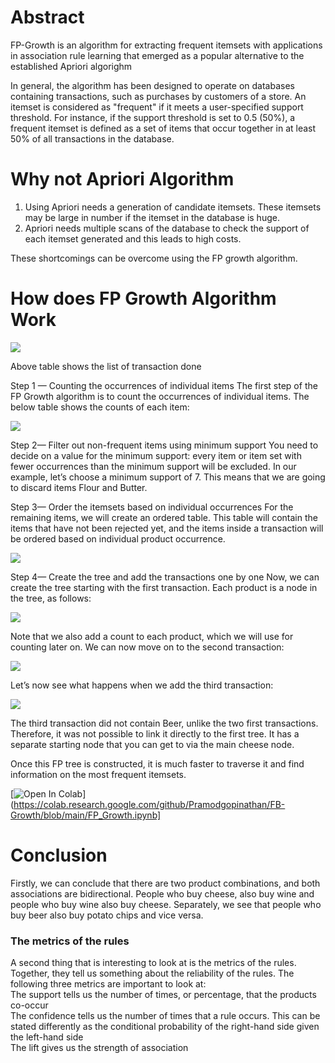 # Abstract
FP-Growth is an algorithm for extracting frequent itemsets with applications in association rule learning that emerged as a popular alternative to the established Apriori algorighm

In general, the algorithm has been designed to operate on databases containing transactions, such as purchases by customers of a store. An itemset is considered as "frequent" if it meets a user-specified support threshold. For instance, if the support threshold is set to 0.5 (50%), a frequent itemset is defined as a set of items that occur together in at least 50% of all transactions in the database.

# Why not Apriori Algorithm

1. Using Apriori needs a generation of candidate itemsets. These itemsets may be large in number if the itemset in the database is huge.
2. Apriori needs multiple scans of the database to check the support of each itemset generated and this leads to high costs.

These shortcomings can be overcome using the FP growth algorithm.

# How does FP Growth Algorithm Work

![](https://github.com/Pramodgopinathan/FB-Growth/blob/64f49fb3553cea03f3f28937377538c8df2c1c9d/Table%201.0.png)

Above table shows the list of transaction done 

Step 1 — Counting the occurrences of individual items
The first step of the FP Growth algorithm is to count the occurrences of individual items. The below table shows the counts of each item:

![](https://github.com/Pramodgopinathan/FB-Growth/blob/0f348423c5877f07bd4e66860b8a78cf6d303b63/Table%201.1.png)

Step 2— Filter out non-frequent items using minimum support
You need to decide on a value for the minimum support: every item or item set with fewer occurrences than the minimum support will be excluded.
In our example, let’s choose a minimum support of 7. This means that we are going to discard items Flour and Butter.



Step 3— Order the itemsets based on individual occurrences
For the remaining items, we will create an ordered table. This table will contain the items that have not been rejected yet, and the items inside a transaction will be ordered based on individual product occurrence.

![](https://github.com/Pramodgopinathan/FB-Growth/blob/31e203be06a3c3c6a3e97c2cc2623c8c363782fe/Table%201.2.png)

Step 4— Create the tree and add the transactions one by one
Now, we can create the tree starting with the first transaction. Each product is a node in the tree, as follows:

![](https://github.com/Pramodgopinathan/FB-Growth/blob/4d8bbf6fcc80b255e7bd1c05ff4acf6cc69ab417/Table%201.3.png)


Note that we also add a count to each product, which we will use for counting later on.
We can now move on to the second transaction:


![](https://github.com/Pramodgopinathan/FB-Growth/blob/4f845474b05584bb76235c40a53e3d849098613a/Table%201.4.png)

Let’s now see what happens when we add the third transaction:

![](https://github.com/Pramodgopinathan/FB-Growth/blob/d5a9165bd7ae76572df920a7fd3ecf5dc94cb01a/Table%201.5.png)


The third transaction did not contain Beer, unlike the two first transactions. Therefore, it was not possible to link it directly to the first tree. It has a separate starting node that you can get to via the main cheese node.

Once this FP tree is constructed, it is much faster to traverse it and find information on the most frequent itemsets.

[![Open In Colab](https://colab.research.google.com/assets/colab-badge.svg)](https://colab.research.google.com/github/Pramodgopinathan/FB-Growth/blob/main/FP_Growth.ipynb]


# Conclusion

Firstly, we can conclude that there are two product combinations, and both associations are bidirectional. People who buy cheese, also buy wine and people who buy wine also buy cheese. Separately, we see that people who buy beer also buy potato chips and vice versa.

### The metrics of the rules
A second thing that is interesting to look at is the metrics of the rules. Together, they tell us something about the reliability of the rules. The following three metrics are important to look at: <br />
The support tells us the number of times, or percentage, that the products co-occur <br />
The confidence tells us the number of times that a rule occurs. This can be stated differently as the conditional probability of the right-hand side given the left-hand side <br />
The lift gives us the strength of association
